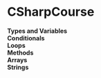# CSharpCourse

**Types and Variables**  
**Conditionals**  
**Loops**  
**Methods**  
**Arrays**  
**Strings**  
